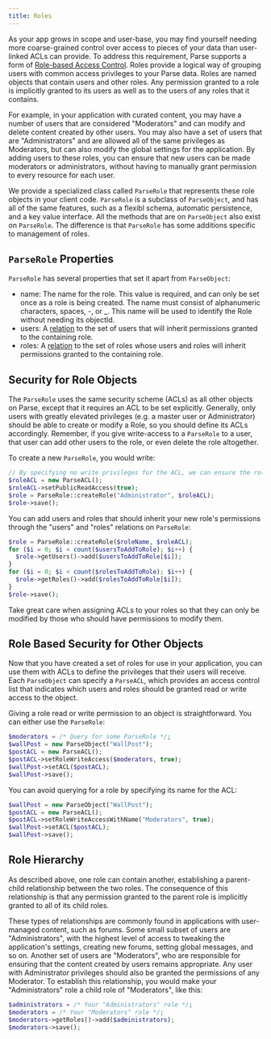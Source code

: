 ```yaml
---
title: Roles
---
```


As your app grows in scope and user-base, you may find yourself needing more coarse-grained control over access to pieces of your data than user-linked ACLs can provide. To address this requirement, Parse supports a form of [Role-based Access Control](http://en.wikipedia.org/wiki/Role-based_access_control). Roles provide a logical way of grouping users with common access privileges to your Parse data. Roles are named objects that contain users and other roles. Any permission granted to a role is implicitly granted to its users as well as to the users of any roles that it contains.

For example, in your application with curated content, you may have a number of users that are considered "Moderators" and can modify and delete content created by other users.  You may also have a set of users that are "Administrators" and are allowed all of the same privileges as Moderators, but can also modify the global settings for the application. By adding users to these roles, you can ensure that new users can be made moderators or administrators, without having to manually grant permission to every resource for each user.

We provide a specialized class called `ParseRole` that represents these role objects in your client code. `ParseRole` is a subclass of `ParseObject`, and has all of the same features, such as a flexibl schema, automatic persistence, and a key value interface.  All the methods that are on `ParseObject` also  exist on `ParseRole`.  The difference is that `ParseRole` has some additions specific to management of roles.

## `ParseRole` Properties

`ParseRole` has several properties that set it apart from `ParseObject`:

*   name: The name for the role.  This value is required, and can only be set once as a role is being created.  The name must consist of alphanumeric characters, spaces, -, or _.  This name will be used to identify the Role without needing its objectId.
*   users: A [relation](#using-pointers) to the set of users that will inherit permissions granted to the containing role.
*   roles: A [relation](#using-pointers) to the set of roles whose users and roles will inherit permissions granted to the containing role.

## Security for Role Objects

The `ParseRole` uses the same security scheme (ACLs) as all other objects on Parse, except that it requires an ACL to be set explicitly. Generally, only users with greatly elevated privileges (e.g. a master user or Administrator) should be able to create or modify a Role, so you should define its ACLs accordingly.  Remember, if you give write-access to a `ParseRole` to a user, that user can add other users to the role, or even delete the role altogether.

To create a new `ParseRole`, you would write:

```php
// By specifying no write privileges for the ACL, we can ensure the role cannot be altered.
$roleACL = new ParseACL();
$roleACL->setPublicReadAccess(true);
$role = ParseRole::createRole("Administrator", $roleACL);
$role->save();
```

You can add users and roles that should inherit your new role's permissions through the "users" and "roles" relations on `ParseRole`:

```php
$role = ParseRole::createRole($roleName, $roleACL);
for ($i = 0; $i < count($usersToAddToRole); $i++) {
  $role->getUsers()->add($usersToAddToRole[$i]);
}
for ($i = 0; $i < count($rolesToAddToRole); $i++) {
  $role->getRoles()->add($rolesToAddToRole[$i]);
}
$role->save();
```

Take great care when assigning ACLs to your roles so that they can only be modified by those who should have permissions to modify them.

## Role Based Security for Other Objects

Now that you have created a set of roles for use in your application, you can use them with ACLs to define the privileges that their users will receive. Each `ParseObject` can specify a `ParseACL`, which provides an access control list that indicates which users and roles should be granted read or write access to the object.

Giving a role read or write permission to an object is straightforward.  You can either use the `ParseRole`:

```php
$moderators = /* Query for some ParseRole */;
$wallPost = new ParseObject("WallPost");
$postACL = new ParseACL();
$postACL->setRoleWriteAccess($moderators, true);
$wallPost->setACL($postACL);
$wallPost->save();
```

You can avoid querying for a role by specifying its name for the ACL:

```php
$wallPost = new ParseObject("WallPost");
$postACL = new ParseACL();
$postACL->setRoleWriteAccessWithName("Moderators", true);
$wallPost->setACL($postACL);
$wallPost->save();
```

## Role Hierarchy

As described above, one role can contain another, establishing a parent-child relationship between the two roles. The consequence of this relationship is that any permission granted to the parent role is implicitly granted to all of its child roles.

These types of relationships are commonly found in applications with user-managed content, such as forums. Some small subset of users are "Administrators", with the highest level of access to tweaking the application's settings, creating new forums, setting global messages, and so on. Another set of users are "Moderators", who are responsible for ensuring that the content created by users remains appropriate. Any user with Administrator privileges should also be granted the permissions of any Moderator. To establish this relationship, you would make your "Administrators" role a child role of "Moderators", like this:

```php
$administrators = /* Your "Administrators" role */;
$moderators = /* Your "Moderators" role */;
$moderators->getRoles()->add($administrators);
$moderators->save();
```
